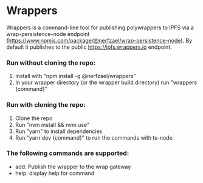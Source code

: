# Wrappers

Wrappers is a command-line tool for publishing polywrappers to IPFS via a wrap-persistence-node endpoint (https://www.npmjs.com/package/@nerfzael/wrap-persistence-node).
By default it publishes to the public https://ipfs.wrappers.io endpoint.

### Run without cloning the repo:
1. Install with "npm install -g @nerfzael/wrappers"
3. In your wrapper directory (or the wrapper build directory) run "wrappers {command}"

### Run with cloning the repo:
1. Clone the repo
2. Run "nvm install && nvm use"
3. Run "yarn" to install dependencies
5. Run "yarn dev {command}" to run the commands with ts-node

### The following commands are supported:
- add:   Publish the wrapper to the wrap gateway
- help:  display help for command